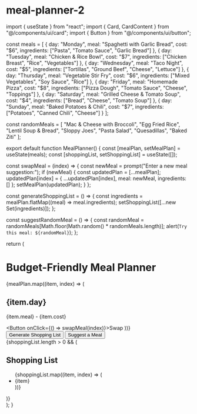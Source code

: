 # meal-planner-2
import { useState } from "react";
import { Card, CardContent } from "@/components/ui/card";
import { Button } from "@/components/ui/button";

const meals = [
  { day: "Monday", meal: "Spaghetti with Garlic Bread", cost: "$6", ingredients: ["Pasta", "Tomato Sauce", "Garlic Bread"] },
  { day: "Tuesday", meal: "Chicken & Rice Bowl", cost: "$7", ingredients: ["Chicken Breast", "Rice", "Vegetables"] },
  { day: "Wednesday", meal: "Taco Night", cost: "$5", ingredients: ["Tortillas", "Ground Beef", "Cheese", "Lettuce"] },
  { day: "Thursday", meal: "Vegetable Stir Fry", cost: "$6", ingredients: ["Mixed Vegetables", "Soy Sauce", "Rice"] },
  { day: "Friday", meal: "Homemade Pizza", cost: "$8", ingredients: ["Pizza Dough", "Tomato Sauce", "Cheese", "Toppings"] },
  { day: "Saturday", meal: "Grilled Cheese & Tomato Soup", cost: "$4", ingredients: ["Bread", "Cheese", "Tomato Soup"] },
  { day: "Sunday", meal: "Baked Potatoes & Chili", cost: "$7", ingredients: ["Potatoes", "Canned Chili", "Cheese"] }
];

const randomMeals = [
  "Mac & Cheese with Broccoli",
  "Egg Fried Rice",
  "Lentil Soup & Bread",
  "Sloppy Joes",
  "Pasta Salad",
  "Quesadillas",
  "Baked Ziti"
];

export default function MealPlanner() {
  const [mealPlan, setMealPlan] = useState(meals);
  const [shoppingList, setShoppingList] = useState([]);

  const swapMeal = (index) => {
    const newMeal = prompt("Enter a new meal suggestion:");
    if (newMeal) {
      const updatedPlan = [...mealPlan];
      updatedPlan[index] = { ...updatedPlan[index], meal: newMeal, ingredients: [] };
      setMealPlan(updatedPlan);
    }
  };

  const generateShoppingList = () => {
    const ingredients = mealPlan.flatMap((meal) => meal.ingredients);
    setShoppingList([...new Set(ingredients)]);
  };

  const suggestRandomMeal = () => {
    const randomMeal = randomMeals[Math.floor(Math.random() * randomMeals.length)];
    alert(`Try this meal: ${randomMeal}`);
  };

  return (
    <div className="p-6 max-w-2xl mx-auto">
      <h1 className="text-xl font-bold mb-4">Budget-Friendly Meal Planner</h1>
      <div className="grid gap-4">
        {mealPlan.map((item, index) => (
          <Card key={index} className="p-4 shadow-md">
            <CardContent className="flex justify-between items-center">
              <div>
                <h2 className="text-lg font-semibold">{item.day}</h2>
                <p>{item.meal} - <span className="font-bold">{item.cost}</span></p>
              </div>
              <Button onClick={() => swapMeal(index)}>Swap</Button>
            </CardContent>
          </Card>
        ))}
      </div>
      <div className="mt-6 flex gap-4">
        <Button onClick={generateShoppingList}>Generate Shopping List</Button>
        <Button onClick={suggestRandomMeal}>Suggest a Meal</Button>
      </div>
      {shoppingList.length > 0 && (
        <div className="mt-6 p-4 bg-gray-100 rounded">
          <h2 className="text-lg font-bold">Shopping List</h2>
          <ul className="list-disc pl-5">
            {shoppingList.map((item, index) => (
              <li key={index}>{item}</li>
            ))}
          </ul>
        </div>
      )}
    </div>
  );
}
